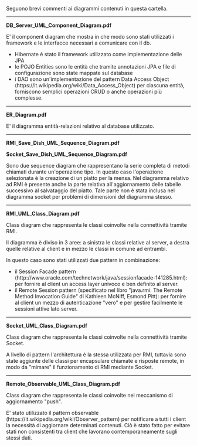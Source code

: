 Seguono brevi commenti ai diagrammi contenuti in questa cartella.</p>
<hr>
<b>DB_Server_UML_Component_Diagram.pdf</b>
<p>
E' il component diagram che mostra in che modo sono stati utilizzati i framework e le interfacce necessari a comunicare
 con il db. 
 <ul>
  <li>Hibernate è stato il framework utilizzato come implementazione delle JPA</li>
  <li>le POJO Entities sono le entità che tramite annotazioni JPA e file di configurazione sono state mappate sul database</li>
  <li>i DAO sono un'implementazione del pattern Data Access Object (https://it.wikipedia.org/wiki/Data_Access_Object) per ciascuna entità, forniscono semplici operazioni CRUD o anche operazioni più complesse.</li>
 </ul>
</p>
<hr>
<b>ER_Diagram.pdf</b>
<p>
E' il diagramma entità-relazioni relativo al database utilizzato.
</p>
<hr>
<b>RMI_Save_Dish_UML_Sequence_Diagram.pdf<p>Socket_Save_Dish_UML_Sequence_Diagram.pdf</b>
<p>
Sono due sequence diagram che rappresentano la serie completa di metodi chiamati durante un'operazione tipo.
In questo caso l'operazione selezionata è la creazione di un piatto per la mensa.
Nel diagramma relativo ad RMI è presente anche la parte relativa all'aggiornamento delle tabelle successivo
al salvataggio del piatto. Tale parte non è stata inclusa nel diagramma socket per problemi di dimensioni
del diagramma stesso.
</p>
<hr>
<b>RMI_UML_Class_Diagram.pdf</b>
<p>
Class diagram che rappresenta le classi coinvolte nella connettività tramite RMI.<p>
Il diagramma è diviso in 3 aree: a sinistra le classi relative al server, a destra quelle relative al client e in mezzo
le classi in comune ad entrambi.<p>
In questo caso sono stati utilizzati due pattern in combinazione:
<ul>
 <li>il Session Facade pattern (http://www.oracle.com/technetwork/java/sessionfacade-141285.html): per fornire al client un access layer univoco e ben definito al server.</li>
 <li>il Remote Session pattern (specificato nel libro "java.rmi: The Remote Method Invocation Guide" di Kathleen McNiff, Esmond Pitt): per fornire al client un mezzo di autenticazione "vero" e per gestire facilmente le sessioni attive lato server.</li>
</ul>
</p>
<hr>
<b>Socket_UML_Class_Diagram.pdf</b>
<p>
Class diagram che rappresenta le classi coinvolte nella connettività tramite Socket.<p>
A livello di pattern l'architettura è la stessa utilizzata per RMI, tuttavia sono state aggiunte delle classi per encapsulare chiamate e risposte remote, in modo da "mimare" il funzionamento di RMI mediante Socket. 
</p>
<hr>
<b>Remote_Observable_UML_Class_Diagram.pdf</b>
<p>
Class diagram che rappresenta le classi coinvolte nel meccanismo di aggiornamento "push".<p>
E' stato utilizzato il pattern observable (https://it.wikipedia.org/wiki/Observer_pattern) per notificare a tutti i
 client la necessità di aggiornare determinati contenuti. Ciò è stato fatto per evitare stati non consistenti tra client
 che lavorano contemporaneamente sugli stessi dati.
</p>

